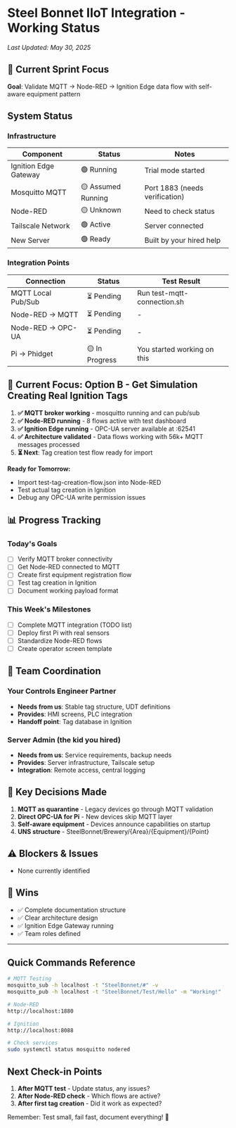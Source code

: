# Steel Bonnet IIoT Integration - Working Status

*Last Updated: May 30, 2025*

## 🚀 Current Sprint Focus
**Goal**: Validate MQTT → Node-RED → Ignition Edge data flow with self-aware equipment pattern

## System Status

### Infrastructure
| Component | Status | Notes |
|-----------|--------|-------|
| Ignition Edge Gateway | 🟢 Running | Trial mode started |
| Mosquitto MQTT | 🟡 Assumed Running | Port 1883 (needs verification) |
| Node-RED | 🟡 Unknown | Need to check status |
| Tailscale Network | 🟢 Active | Server connected |
| New Server | 🟢 Ready | Built by your hired help |

### Integration Points
| Connection | Status | Test Result |
|------------|--------|-------------|
| MQTT Local Pub/Sub | ⏳ Pending | Run test-mqtt-connection.sh |
| Node-RED → MQTT | ⏳ Pending | - |
| Node-RED → OPC-UA | ⏳ Pending | - |
| Pi → Phidget | 🟡 In Progress | You started working on this |

## 🎯 Current Focus: Option B - Get Simulation Creating Real Ignition Tags

1. **✅ MQTT broker working** - mosquitto running and can pub/sub
2. **✅ Node-RED running** - 8 flows active with test dashboard
3. **✅ Ignition Edge running** - OPC-UA server available at :62541
4. **✅ Architecture validated** - Data flows working with 56k+ MQTT messages processed
5. **⏳ Next**: Tag creation test flow ready for import

**Ready for Tomorrow:**
- Import test-tag-creation-flow.json into Node-RED
- Test actual tag creation in Ignition
- Debug any OPC-UA write permission issues

## 📊 Progress Tracking

### Today's Goals
- [ ] Verify MQTT broker connectivity
- [ ] Get Node-RED connected to MQTT
- [ ] Create first equipment registration flow
- [ ] Test tag creation in Ignition
- [ ] Document working payload format

### This Week's Milestones
- [ ] Complete MQTT integration (TODO list)
- [ ] Deploy first Pi with real sensors
- [ ] Standardize Node-RED flows
- [ ] Create operator screen template

## 🤝 Team Coordination

### Your Controls Engineer Partner
- **Needs from us**: Stable tag structure, UDT definitions
- **Provides**: HMI screens, PLC integration
- **Handoff point**: Tag database in Ignition

### Server Admin (the kid you hired)
- **Needs from us**: Service requirements, backup needs
- **Provides**: Server infrastructure, Tailscale setup
- **Integration**: Remote access, central logging

## 📝 Key Decisions Made

1. **MQTT as quarantine** - Legacy devices go through MQTT validation
2. **Direct OPC-UA for Pi** - New devices skip MQTT layer
3. **Self-aware equipment** - Devices announce capabilities on startup
4. **UNS structure** - SteelBonnet/Brewery/{Area}/{Equipment}/{Point}

## ⚠️ Blockers & Issues

- None currently identified

## 🎉 Wins

- ✅ Complete documentation structure
- ✅ Clear architecture design
- ✅ Ignition Edge Gateway running
- ✅ Team roles defined

---

## Quick Commands Reference

```bash
# MQTT Testing
mosquitto_sub -h localhost -t "SteelBonnet/#" -v
mosquitto_pub -h localhost -t "SteelBonnet/Test/Hello" -m "Working!"

# Node-RED
http://localhost:1880

# Ignition
http://localhost:8088

# Check services
sudo systemctl status mosquitto nodered
```

## Next Check-in Points

1. **After MQTT test** - Update status, any issues?
2. **After Node-RED check** - Which flows are active?
3. **After first tag creation** - Did it work as expected?

Remember: Test small, fail fast, document everything! 🚀